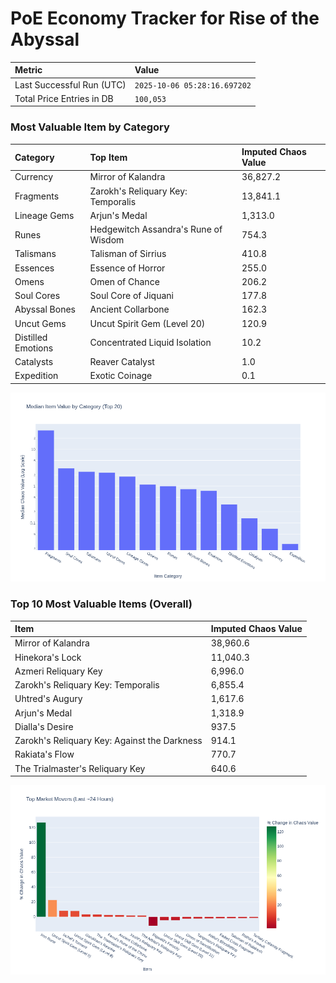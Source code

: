 # PoE Economy Tracker for Rise of the Abyssal

<!-- START_MAINTENANCE -->
| Metric | Value |
|:---|:---|
| Last Successful Run (UTC) | `2025-10-06 05:28:16.697202` |
| Total Price Entries in DB | `100,053` |

<!-- END_MAINTENANCE -->

<!-- START_DATAFRAME_DEBUG -->
<!-- END_DATAFRAME_DEBUG -->

<!-- START_CATEGORY_ANALYSIS -->
### Most Valuable Item by Category
| Category | Top Item | Imputed Chaos Value |
| :--- | :--- | :--- |
| Currency | Mirror of Kalandra | 36,827.2 |
| Fragments | Zarokh's Reliquary Key: Temporalis | 13,841.1 |
| Lineage Gems | Arjun's Medal | 1,313.0 |
| Runes | Hedgewitch Assandra's Rune of Wisdom | 754.3 |
| Talismans | Talisman of Sirrius | 410.8 |
| Essences | Essence of Horror | 255.0 |
| Omens | Omen of Chance | 206.2 |
| Soul Cores | Soul Core of Jiquani | 177.8 |
| Abyssal Bones | Ancient Collarbone | 162.3 |
| Uncut Gems | Uncut Spirit Gem (Level 20) | 120.9 |
| Distilled Emotions | Concentrated Liquid Isolation | 10.2 |
| Catalysts | Reaver Catalyst | 1.0 |
| Expedition | Exotic Coinage | 0.1 |


![Category Analysis Chart](charts/category_analysis.png)
<!-- END_ANALYSIS -->

<!-- START_ANALYSIS -->
### Top 10 Most Valuable Items (Overall)
| Item | Imputed Chaos Value |
| :--- | :--- |
| Mirror of Kalandra | 38,960.6 |
| Hinekora's Lock | 11,040.3 |
| Azmeri Reliquary Key | 6,996.0 |
| Zarokh's Reliquary Key: Temporalis | 6,855.4 |
| Uhtred's Augury | 1,617.6 |
| Arjun's Medal | 1,318.9 |
| Dialla's Desire | 937.5 |
| Zarokh's Reliquary Key: Against the Darkness | 914.1 |
| Rakiata's Flow | 770.7 |
| The Trialmaster's Reliquary Key | 640.6 |


![Market Movers Chart](charts/market_movers.png)
<!-- END_ANALYSIS -->
